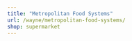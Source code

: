 ```yaml
---
title: "Metropolitan Food Systems"
url: /wayne/metropolitan-food-systems/
shop: supermarket
---
```

